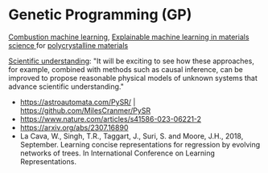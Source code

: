 # Genetic Programming (GP)

[Combustion machine learning](https://www.sciencedirect.com/science/article/pii/S0360128522000193), [Explainable machine learning in materials science
](https://www.nature.com/articles/s41524-022-00884-7) for [polycrystalline materials](https://www.nature.com/articles/s41524-018-0094-7)

[Scientific understanding](https://www.nature.com/articles/s42254-022-00518-3): "It will be exciting to see how these approaches, for example, combined with methods such as causal inference, can be improved to propose reasonable physical models of unknown systems that advance scientific understanding."

* https://astroautomata.com/PySR/ | https://github.com/MilesCranmer/PySR
* https://www.nature.com/articles/s41586-023-06221-2
* https://arxiv.org/abs/2307.16890
* La Cava, W., Singh, T.R., Taggart, J., Suri, S. and Moore, J.H., 2018, September. Learning concise representations for regression by evolving networks of trees. In International Conference on Learning Representations.
